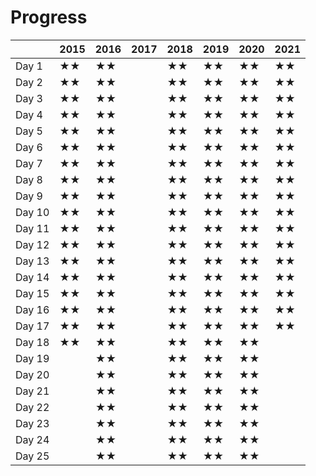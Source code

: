 # Progress

|        | 2015 | 2016 | 2017 | 2018 | 2019 | 2020 | 2021 |
| ------ | ---- | ---- | ---- | ---- | ---- | ---- | ---- |
| Day 1  |  ★★  |  ★★  |      |  ★★  |  ★★  |  ★★  |  ★★  |
| Day 2  |  ★★  |  ★★  |      |  ★★  |  ★★  |  ★★  |  ★★  |
| Day 3  |  ★★  |  ★★  |      |  ★★  |  ★★  |  ★★  |  ★★  |
| Day 4  |  ★★  |  ★★  |      |  ★★  |  ★★  |  ★★  |  ★★  |
| Day 5  |  ★★  |  ★★  |      |  ★★  |  ★★  |  ★★  |  ★★  |
| Day 6  |  ★★  |  ★★  |      |  ★★  |  ★★  |  ★★  |  ★★  |
| Day 7  |  ★★  |  ★★  |      |  ★★  |  ★★  |  ★★  |  ★★  |
| Day 8  |  ★★  |  ★★  |      |  ★★  |  ★★  |  ★★  |  ★★  |
| Day 9  |  ★★  |  ★★  |      |  ★★  |  ★★  |  ★★  |  ★★  |
| Day 10 |  ★★  |  ★★  |      |  ★★  |  ★★  |  ★★  |  ★★  |
| Day 11 |  ★★  |  ★★  |      |  ★★  |  ★★  |  ★★  |  ★★  |
| Day 12 |  ★★  |  ★★  |      |  ★★  |  ★★  |  ★★  |  ★★  |
| Day 13 |  ★★  |  ★★  |      |  ★★  |  ★★  |  ★★  |  ★★  |
| Day 14 |  ★★  |  ★★  |      |  ★★  |  ★★  |  ★★  |  ★★  |
| Day 15 |  ★★  |  ★★  |      |  ★★  |  ★★  |  ★★  |  ★★  |
| Day 16 |  ★★  |  ★★  |      |  ★★  |  ★★  |  ★★  |  ★★  |
| Day 17 |  ★★  |  ★★  |      |  ★★  |  ★★  |  ★★  |  ★★  |
| Day 18 |  ★★  |  ★★  |      |  ★★  |  ★★  |  ★★  |      |
| Day 19 |      |  ★★  |      |  ★★  |  ★★  |  ★★  |      |  
| Day 20 |      |  ★★  |      |  ★★  |  ★★  |  ★★  |      |
| Day 21 |      |  ★★  |      |  ★★  |  ★★  |  ★★  |      |
| Day 22 |      |  ★★  |      |  ★★  |  ★★  |  ★★  |      |
| Day 23 |      |  ★★  |      |  ★★  |  ★★  |  ★★  |      |
| Day 24 |      |  ★★  |      |  ★★  |  ★★  |  ★★  |      |
| Day 25 |      |  ★★  |      |  ★★  |  ★★  |  ★★  |      |
